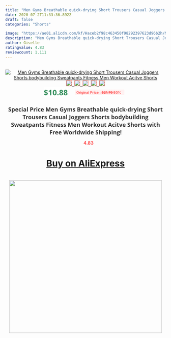 ```yaml
---
title: "Men Gyms Breathable quick-drying Short Trousers Casual Joggers Shorts bodybuilding Sweatpants Fitness Men Workout Acitve Shorts"
date: 2020-07-2T11:33:36.892Z
draft: false
categories: "Shorts"

image: "https://ae01.alicdn.com/kf/Haceb2f98c463450f98292397623d96b2h/Men-Gyms-Breathable-quick-drying-Short-Trousers-Casual-Joggers-Shorts-bodybuilding-Sweatpants-Fitness-Men-Workout-Acitve.jpg"
description: "Men Gyms Breathable quick-drying Short Trousers Casual Joggers Shorts bodybuilding Sweatpants Fitness Men Workout Acitve Shorts"
author: Giselle
ratingvalue: 4.83
reviewcount: 1.111
---
```

<br>
<div style="text-align: center;">
<a href="https://s.click.aliexpress.com/e/_9ItwKZ" target="_blank" rel="nofollow noopener noreferrer"><img alt="Men Gyms Breathable quick-drying Short Trousers Casual Joggers Shorts bodybuilding Sweatpants Fitness Men Workout Acitve Shorts" class="magnifier-image" src="https://ae01.alicdn.com/kf/Haceb2f98c463450f98292397623d96b2h/Men-Gyms-Breathable-quick-drying-Short-Trousers-Casual-Joggers-Shorts-bodybuilding-Sweatpants-Fitness-Men-Workout-Acitve.jpg_640x640.jpg">
<br>
<img style="border:1px solid salmon" src="https://ae01.alicdn.com/kf/Haceb2f98c463450f98292397623d96b2h/Men-Gyms-Breathable-quick-drying-Short-Trousers-Casual-Joggers-Shorts-bodybuilding-Sweatpants-Fitness-Men-Workout-Acitve.jpg_120x120.jpg">&nbsp;&nbsp;<img style="border:1px solid salmon" src="https://ae01.alicdn.com/kf/H5f8a87c3204041c3b3dd579807d4959c4/Men-Gyms-Breathable-quick-drying-Short-Trousers-Casual-Joggers-Shorts-bodybuilding-Sweatpants-Fitness-Men-Workout-Acitve.jpg_120x120.jpg">&nbsp;&nbsp;<img style="border:1px solid salmon" src="https://ae01.alicdn.com/kf/Hc6a749fe3cbe45f5aa028a4d94c374aeX/Men-Gyms-Breathable-quick-drying-Short-Trousers-Casual-Joggers-Shorts-bodybuilding-Sweatpants-Fitness-Men-Workout-Acitve.jpg_120x120.jpg">&nbsp;&nbsp;<img style="border:1px solid salmon" src="https://ae01.alicdn.com/kf/H8615b754f8944d31a8e76a69cb32dbc1o/Men-Gyms-Breathable-quick-drying-Short-Trousers-Casual-Joggers-Shorts-bodybuilding-Sweatpants-Fitness-Men-Workout-Acitve.jpg_120x120.jpg">&nbsp;&nbsp;<img style="border:1px solid salmon" src="https://ae01.alicdn.com/kf/H7ff956809e494de7ba03fc058eddfe2bY/Men-Gyms-Breathable-quick-drying-Short-Trousers-Casual-Joggers-Shorts-bodybuilding-Sweatpants-Fitness-Men-Workout-Acitve.jpg_120x120.jpg"></a></div><br0>
<div style="text-align: center;"><span style="background-color: white; border: 0px; box-sizing: border-box; color: seagreen; display: inline-block; font-family: &quot;open sans&quot; , &quot;arial&quot; , &quot;helvetica&quot; , sans-serif , &quot;heiti&quot;; font-size: 24px; font-stretch: inherit; font-weight: 700; line-height: inherit; margin: 0px 10px 0px 0px; padding: 0px; vertical-align: middle;">$10.88 </span>
<span style="background: rgb(255 , 241 , 241); border-radius: 3px; border: 0px; box-sizing: border-box; color: #ff4747; display: inline-block; font-family: inherit; font-size: 12px; font-stretch: inherit; font-style: inherit; font-variant: inherit; font-weight: 600; line-height: inherit; margin: 0px; padding: 2px 5px; transform: scale(0.9); vertical-align: middle;">Original Price : <b style="text-decoration: line-through;">$21.76 </b> 50%&nbsp;&nbsp;</span></div>
<h1 style="color: #333333; display: inline-block; font-family: &quot;open sans&quot; , &quot;arial&quot; , &quot;helvetica&quot; , sans-serif , &quot;heiti&quot;; font-size: 18px; font-stretch: inherit; font-weight: 700; text-align: center;">Special Price Men Gyms Breathable quick-drying Short Trousers Casual Joggers Shorts bodybuilding Sweatpants Fitness Men Workout Acitve Shorts with Free Worldwide Shipping!</h1>
<div style="color: #ff4747; text-align: center;">
<img src="https://4.bp.blogspot.com/-M0ZcTcb-5uY/XleCXlxnR4I/AAAAAAAAAEc/OrjgMkXV1oMQFaCRZj5HQwOCBcu3w1FegCPcBGAYYCw/s1600/star.png" style="height: 15px;">&nbsp;<b>4.83</b></div>
<div class="button_cont" align="center"><a class="buynow_a" href="https://s.click.aliexpress.com/e/_9ItwKZ" target="_blank" rel="nofollow noopener noreferrer"><H1>Buy on AliExpress</H1></a></div><br>
<div class="separator" style="clear: both; text-align: center;">
<img src="https://lh3.googleusercontent.com/-pTy5HemUv9M/XlePHvY0dAI/AAAAAAAAAE4/0nX5iRUoIWY8eMW9Dpxeirr157OZliDIgCLcBGAsYHQ/s1600/badge.gif" width="480">
</div>

